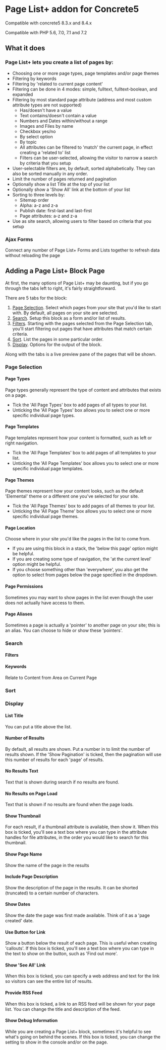 # Page List+ addon for Concrete5

Compatible with concrete5 8.3.x and 8.4.x

Compatible with PHP 5.6, 7.0, 7.1 and 7.2

## What it does

### Page List+ lets you create a list of pages by:

* Choosing one or more page types, page templates and/or page themes
* Filtering by keywords
* Filtering by 'related to current page content'
* Filtering can be done in 4 modes: simple, fulltext, fulltext-boolean, and expanded
* Filtering by most standard page attribute (address and most custom attribute types are not supported)
	* Has/doesn't have a value
	* Text contains/doesn't contain a value
	* Numbers and Dates within/without a range
	* Images and Files by name
	* Checkbox yes/no
	* By select option
	* By topic
	* All attributes can be filtered to 'match' the current page, in effect creating a 'related to' list
	* Filters can be user-selected, allowing the visitor to narrow a search by criteria that you setup
* User-selectable filters are, by default, sorted alphabetically. They can also be sorted manually in any order.
* Limit the number of pages returned and pagination
* Optionally show a list Title at the top of your list
* Optionally show a 'Show All' link at the bottom of your list
* Sorting to three levels by:
    * Sitemap order
    * Alpha: a-z and z-a
    * Publish date: first-last and last-first
    * Page attributes: a-z and z-a
* Use as site search, allowing users to filter based on criteria that you setup

### Ajax Forms

Connect any number of Page List+ Forms and Lists together to refresh data without reloading the page

## Adding a Page List+ Block Page
At first, the many options of Page List+ may be daunting, but if you go through the tabs left to right, it's fairly straightforward.

There are 5 tabs for the block:

1. [Page Selection](#page-selection). Select which pages from your site that you'd like to start with. By default, all pages on your site are selected.
2. [Search](#search). Setup this block as a form and/or list of results.
3. [Filters](#filters). Starting with the pages selected from the Page Selection tab, you'll start filtering out pages that have attributes that match certain criteria.
4. [Sort](#sort). List the pages in some particular order.
5. [Display](#display). Options for the output of the block.

Along with the tabs is a live preview pane of the pages that will be shown.
### Page Selection

#### Page Types
Page types generally represent the type of content and attributes that exists on a page.

* Tick the 'All Page Types' box to add pages of all types to your list.
* Unticking the 'All Page Types' box allows you to select one or more specific individual page types.

#### Page Templates

Page templates represent how your content is formatted, such as left or right navigation.

* Tick the 'All Page Templates' box to add pages of all templates to your list.
* Unticking the 'All Page Templates' box allows you to select one or more specific individual page templates.

#### Page Themes

Page themes represent how your content looks, such as the default 'Elemental' theme or a different one you've selected for your site.

* Tick the 'All Page Themes' box to add pages of all themes to your list.
* Unticking the 'All Page Theme' box allows you to select one or more specific individual page themes.

#### Page Location

Choose where in your site you'd like the pages in the list to come from. 

* If you are using this block in a stack, the 'below this page' option might be helpful.
* If you are creating some type of navigation, the 'at the current level' option might be helpful.
* If you choose something other than 'everywhere', you also get the option to select from pages below the page specified in the dropdown.

#### Page Permissions

Sometimes you may want to show pages in the list even though the user does not actually have access to them.

#### Page Aliases

Sometimes a page is actually a 'pointer' to another page on your site; this is an alias. You can choose to hide or show these 'pointers'.

### Search

#### Filters

#### Keywords

Relate to Content from Area on Current Page

### Sort

### Display

#### List Title

You can put a title above the list.

#### Number of Results

By default, all results are shown. Put a number in to limit the number of results shown. If the 'Show Pagination' is ticked, then the pagination will use this number of results for each 'page' of results.

#### No Results Text

Text that is shown during search if no results are found.

#### No Results on Page Load

Text that is shown if no results are found when the page loads.

#### Show Thumbnail

For each result, if a thumbnail attribute is available, then show it. When this box is ticked, you'll see a text box where you can type in the attribute handles for file attributes, in the order you would like to search for this thumbnail.

#### Show Page Name

Show the name of the page in the results

#### Include Page Description

Show the description of the page in the results. It can be shorted (truncated) to a certain number of characters.

#### Show Dates

Show the date the page was first made available. Think of it as a 'page created' date.

#### Use Button for Link

Show a button below the result of each page. This is useful when creating 'callouts'. If this box is ticked, you'll see a text box where you can type in the text to show on the button, such as 'Find out more'.

#### Show 'See All' Link

When this box is ticked, you can specify a web address and text for the link so visitors can see the entire list of results.

#### Provide RSS Feed

When this box is ticked, a link to an RSS feed will be shown for your page list. You can change the title and description of the feed.

#### Show Debug Information

While you are creating a Page List+ block, sometimes it's helpful to see what's going on behind the scenes. If this box is ticked, you can change the setting to show in the console and/or on the page.